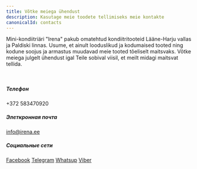 ```yaml
---
title: Võtke meiega ühendust
description: Kasutage meie toodete tellimiseks meie kontakte
canonicalId: contacts
---
```


Mini-kondiitriäri "Irena" pakub omatehtud kondiitritooteid Lääne-Harju vallas ja Paldiski linnas. Usume, et ainult looduslikud ja kodumaised tooted ning kodune soojus ja armastus muudavad meie tooted tõeliselt maitsvaks. Võtke meiega julgelt ühendust igal Teile sobival viisil, et meilt midagi maitsvat tellida.

<br />

<div class="grid gap-x-4 gap-y-4 sm:cols-2">
  <div>

  ##### Телефон
  +372 583470920

  </div>

  <div>

  ##### Элеткронная почта
  info@irena.ee

  </div>

  <div>

  ##### Социальные сети
  [Facebook](/)
  [Telegram](/)
  [Whatsup](/)
  [Viber](/)

  </div>

</div>
